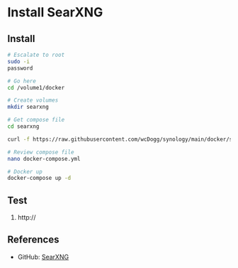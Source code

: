 # Install SearXNG


## Install

```bash
# Escalate to root
sudo -i
password

# Go here
cd /volume1/docker

# Create volumes
mkdir searxng

# Get compose file
cd searxng

curl -f https://raw.githubusercontent.com/wcDogg/synology/main/docker/searxng/docker.compose.yml -o docker-compose.yml

# Review compose file
nano docker-compose.yml

# Docker up
docker-compose up -d
```

## Test

1. http://
   

## References

* GitHub: [SearXNG](https://github.com/searxng)
